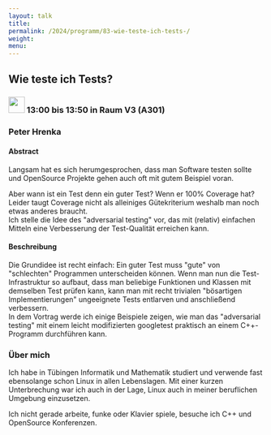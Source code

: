 ```yaml
---
layout: talk
title:
permalink: /2024/programm/83-wie-teste-ich-tests-/
weight:
menu:
---
```

## Wie teste ich Tests?

### <img height = "32" src="../../../images/talk.svg"> 13:00 bis 13:50 in Raum V3 (A301)

### Peter Hrenka

#### Abstract

Langsam hat es sich herumgesprochen, dass man Software testen sollte und OpenSource Projekte gehen auch oft mit gutem Beispiel voran.

Aber wann ist ein Test denn ein guter Test? Wenn er 100% Coverage hat?  
Leider taugt Coverage nicht als alleiniges Gütekriterium weshalb man noch etwas anderes braucht.  
Ich stelle die Idee des "adversarial testing" vor, das mit (relativ) einfachen Mitteln eine Verbesserung der Test-Qualität erreichen kann.

#### Beschreibung

Die Grundidee ist recht einfach: Ein guter Test muss "gute" von "schlechten" Programmen unterscheiden können. Wenn man nun die Test-Infrastruktur so aufbaut, dass man beliebige Funktionen und Klassen mit demselben Test prüfen kann, kann man mit recht trivialen "bösartigen Implementierungen" ungeeignete Tests entlarven und anschließend verbessern.  
In dem Vortrag werde ich einige Beispiele zeigen, wie man das "adversarial testing" mit einem leicht modifizierten googletest praktisch an einem C++-Programm durchführen kann.

### Über mich

Ich habe in Tübingen Informatik und Mathematik studiert und verwende fast ebensolange schon Linux in allen Lebenslagen. Mit einer kurzen Unterbrechung war ich auch in der Lage, Linux auch in meiner beruflichen Umgebung einzusetzen.

Ich nicht gerade arbeite, funke oder Klavier spiele, besuche ich C++ und OpenSource Konferenzen.


